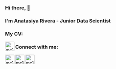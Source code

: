 ### Hi there, 👋
### I'm Anatasiya Rivera - Junior Data Scientist

### My CV:
[<img align="left" alt="mc1air | Resume" width="30px" src="https://img.icons8.com/?size=512&id=44834&format=png" />][resume]

### Connect with me:
[<img align="left" alt="mc1air | Twitter" width="30px" src="https://img.icons8.com/?size=512&id=5MQ0gPAYYx7a&format=png" />][twitter]
[<img align="left" alt="mc1air | Instagram" width="30px" src="https://img.icons8.com/?size=512&id=Xy10Jcu1L2Su&format=png" />][instagram]
[<img align="left" alt="mc1air | Instagram" width="30px" src="https://img.icons8.com/?size=512&id=oWiuH0jFiU0R&format=png" />][telegram]


[resume]: https://drive.google.com/file/d/1w_60I8TMr5xo15A1bbPVZ5Y2oslVRlD_/view?usp=sharing
[twitter]: https://twitter.com/Mclair_
[instagram]: https://www.instagram.com/mclair_r/
[telegram]: https://t.me/mclair_r
